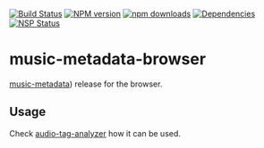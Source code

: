 [![Build Status](https://travis-ci.org/Borewit/music-metadata-browser.svg?branch=master)](https://travis-ci.org/Borewit/music-metadata-browser)
[![NPM version](https://badge.fury.io/js/music-metadata-browser.svg)](https://npmjs.org/package/music-metadata-browser)
[![npm downloads](http://img.shields.io/npm/dm/music-metadata-browser.svg)](https://npmjs.org/package/music-metadata-browser)
[![Dependencies](https://david-dm.org/Borewit/music-metadata-browser.svg)](https://david-dm.org/Borewit/music-metadata-browser)
[![NSP Status](https://nodesecurity.io/orgs/borewit/projects/797610c1-dd2b-44de-b905-ef9acd821763/badge)](https://nodesecurity.io/orgs/borewit/projects/797610c1-dd2b-44de-b905-ef9acd821763)

# music-metadata-browser

[music-metadata](https://github.com/Borewit/music-metadata)) release for the browser.

## Usage

Check [audio-tag-analyzer](https://github.com/Borewit/audio-tag-analyzer) how it can be used.



